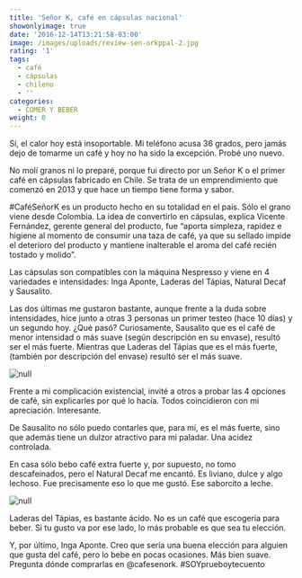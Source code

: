 ```yaml
---
title: 'Señor K, café en cápsulas nacional'
showonlyimage: true
date: '2016-12-14T13:21:58-03:00'
image: /images/uploads/review-sen-orkppal-2.jpg
rating: '1'
tags:
  - café
  - cápsulas
  - chileno
  - ''
categories:
  - COMER Y BEBER
weight: 0
---
```

Sí, el calor hoy está insoportable. Mi teléfono acusa 36 grados, pero jamás dejo de tomarme un café y hoy no ha sido la excepción. Probé uno nuevo.

<!--more-->

No molí granos ni lo preparé, porque fui directo por un Señor K o el primer café en cápsulas fabricado en Chile. Se trata de un emprendimiento que comenzó en 2013 y que hace un tiempo tiene forma y sabor.

\#CaféSeñorK es un producto hecho en su totalidad en el país. Sólo el grano viene desde Colombia. La idea de convertirlo en cápsulas, explica Vicente Fernández, gerente general del producto, fue “aporta simpleza, rapidez e higiene al momento de consumir una taza de café, ya que su sellado impide el deterioro del producto y mantiene inalterable el aroma del café recién tostado y molido”.

 Las cápsulas son compatibles con la máquina Nespresso y viene en 4 variedades e intensidades: Inga Aponte, Laderas del Tápias, Natural Decaf y Sausalito. 

Las dos últimas me gustaron bastante, aunque frente a la duda sobre intensidades, hice junto a otras 3 personas un primer testeo (hace 10 días) y un segundo hoy. ¿Qué pasó? Curiosamente, Sausalito que es el café de menor intensidad o más suave (según descripción en su envase), resultó ser el más fuerte. Mientras que Laderas del Tápias que es el más fuerte, (también por descripción del envase) resultó ser el más suave.

![null](/images/uploads/review-sen-ork-1.jpg)

Frente a mi complicación existencial, invité a otros a probar las 4 opciones de café, sin explicarles por qué lo hacía. Todos coincidieron con mi apreciación. Interesante.

De Sausalito no sólo puedo contarles que, para mí, es el más fuerte, sino que además tiene un dulzor atractivo para mi paladar. Una acidez controlada.

En casa sólo bebo café extra fuerte y, por supuesto, no tomo descafeinados, pero el Natural Decaf me encantó. Es liviano, dulce y algo lechoso. Fue precisamente eso lo que me gustó. Ese saborcito a leche.

![null](/images/uploads/review-sen-ork-2.jpg)

Laderas del Tápias, es bastante ácido. No es un café que escogería para beber. Si tu gusto va por ese lado, lo más probable es que sea tu elección.

Y, por último, Inga Aponte. Creo que sería una buena elección para alguien que gusta del café, pero lo bebe en pocas ocasiones. Más bien suave. Pregunta dónde comprarlas en @cafesenork. #SOYprueboytecuento

